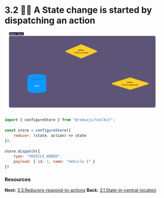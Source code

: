 # 3.2 🤷‍♂️ A State change is started by dispatching an action

![Redux-2](assets/Redux-2.png)


```javascript
import { configureStore } from "@reduxjs/toolkit";

const store = configureStore({
	reducer: (state, action) => state
});

store.dispatch({ 
	type: "VEHICLE_ADDED",
	payload: { id: 1, name: "Vehicle 1" }
})
```


### Resources

**Next:** [3.3.Reducers-respond-to-actions](3.3.Reducers-respond-to-actions.md)
**Back:** [3.1.State-in-central-location](3.1.State-in-central-location.md)